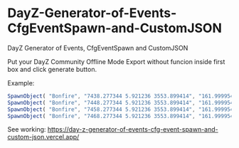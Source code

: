 # DayZ-Generator-of-Events-CfgEventSpawn-and-CustomJSON
DayZ Generator of Events, CfgEventSpawn and CustomJSON

Put your DayZ Community Offline Mode Export without funcion inside first box and click generate button.

Example:

```javascript
SpawnObject( "Bonfire", "7438.277344 5.921236 3553.899414", "161.999954 -1.234041 0.345681" );
SpawnObject( "Bonfire", "7448.277344 5.921236 3553.899414", "161.999954 -1.234041 0.345681" );
SpawnObject( "Bonfire", "7458.277344 5.921236 3553.899414", "161.999954 -1.234041 0.345681" );
SpawnObject( "Bonfire", "7468.277344 5.921236 3553.899414", "161.999954 -1.234041 0.345681" );
```

See working: https://day-z-generator-of-events-cfg-event-spawn-and-custom-json.vercel.app/